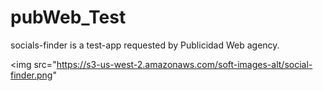 # pubWeb_Test
socials-finder is a test-app requested by Publicidad Web agency.

<img src="https://s3-us-west-2.amazonaws.com/soft-images-alt/social-finder.png" </img>
